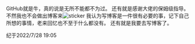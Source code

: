 GitHub就是牛，真的说是无所不能都不为过。
还有就是感谢大佬的保姆级指导。不然我也不会做出博客来![sticker](aru/41)
我认为写博客是一件很有必要的事，记下自己所想的事情，老来回忆也不至于什么都没有。
还有就是我要去写博客了。
                                                                                                                                                                        
纪于2022/7/28  19:05